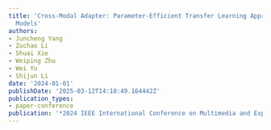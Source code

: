 ```yaml
---
title: 'Cross-Modal Adapter: Parameter-Efficient Transfer Learning Approach for Vision-Language
  Models'
authors:
- Juncheng Yang
- Zuchao Li
- Shuai Xie
- Weiping Zhu
- Wei Yu
- Shijun Li
date: '2024-01-01'
publishDate: '2025-03-12T14:18:49.164442Z'
publication_types:
- paper-conference
publication: '*2024 IEEE International Conference on Multimedia and Expo (ICME)*'
---
```

